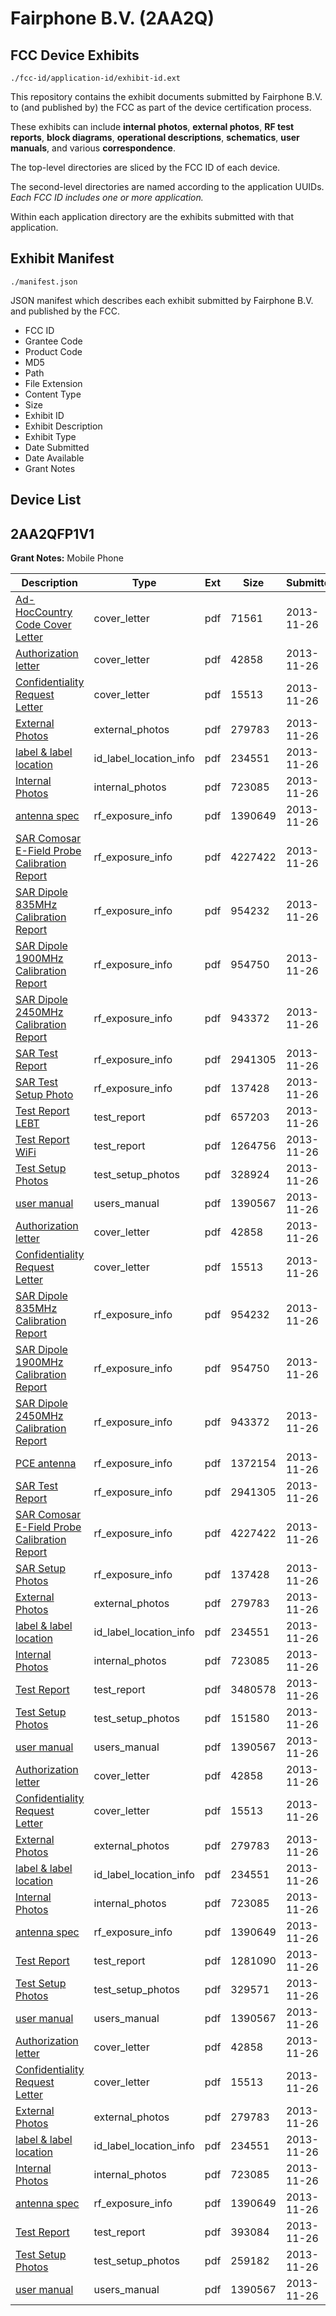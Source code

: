 # Fairphone B.V. (2AA2Q)
## FCC Device Exhibits

```
./fcc-id/application-id/exhibit-id.ext
```

This repository contains the exhibit documents submitted by Fairphone B.V. to (and published by) the FCC as part of the device certification process.

These exhibits can include **internal photos**, **external photos**, **RF test reports**, **block diagrams**, **operational descriptions**, **schematics**, **user manuals**, and various **correspondence**.

The top-level directories are sliced by the FCC ID of each device.

The second-level directories are named according to the application UUIDs. *Each FCC ID includes one or more application.*

Within each application directory are the exhibits submitted with that application. 

## Exhibit Manifest

```
./manifest.json
```

JSON manifest which describes each exhibit submitted by Fairphone B.V. and published by the FCC.

- FCC ID
- Grantee Code
- Product Code
- MD5
- Path
- File Extension
- Content Type
- Size
- Exhibit ID
- Exhibit Description
- Exhibit Type
- Date Submitted
- Date Available
- Grant Notes

## Device List
## 2AA2QFP1V1
**Grant Notes:** Mobile Phone

| Description | Type | Ext | Size | Submitted | Available |
| ----------- | ---- | --- | ---- | --------- | --------- |
| [Ad-HocCountry Code Cover Letter](2AA2QFP1V1/173b902240cce0d9f8544a7b7064ed16/2128084.pdf) | cover_letter | pdf | 71561 | 2013-11-26 | 2013-11-26 |
| [Authorization letter](2AA2QFP1V1/173b902240cce0d9f8544a7b7064ed16/2128034.pdf) | cover_letter | pdf | 42858 | 2013-11-26 | 2013-11-26 |
| [Confidentiality Request Letter](2AA2QFP1V1/173b902240cce0d9f8544a7b7064ed16/2128037.pdf) | cover_letter | pdf | 15513 | 2013-11-26 | 2013-11-26 |
| [External Photos](2AA2QFP1V1/173b902240cce0d9f8544a7b7064ed16/2128038.pdf) | external_photos | pdf | 279783 | 2013-11-26 | 2013-11-26 |
| [label & label location](2AA2QFP1V1/173b902240cce0d9f8544a7b7064ed16/2128040.pdf) | id_label_location_info | pdf | 234551 | 2013-11-26 | 2013-11-26 |
| [Internal Photos](2AA2QFP1V1/173b902240cce0d9f8544a7b7064ed16/2128039.pdf) | internal_photos | pdf | 723085 | 2013-11-26 | 2013-11-26 |
| [antenna spec](2AA2QFP1V1/173b902240cce0d9f8544a7b7064ed16/2128070.pdf) | rf_exposure_info | pdf | 1390649 | 2013-11-26 | 2013-11-26 |
| [SAR Comosar E-Field Probe Calibration Report](2AA2QFP1V1/173b902240cce0d9f8544a7b7064ed16/2029607.pdf) | rf_exposure_info | pdf | 4227422 | 2013-11-26 | 2013-11-26 |
| [SAR Dipole 835MHz Calibration Report](2AA2QFP1V1/173b902240cce0d9f8544a7b7064ed16/2029610.pdf) | rf_exposure_info | pdf | 954232 | 2013-11-26 | 2013-11-26 |
| [SAR Dipole 1900MHz Calibration Report](2AA2QFP1V1/173b902240cce0d9f8544a7b7064ed16/2029612.pdf) | rf_exposure_info | pdf | 954750 | 2013-11-26 | 2013-11-26 |
| [SAR Dipole 2450MHz Calibration Report](2AA2QFP1V1/173b902240cce0d9f8544a7b7064ed16/2037023.pdf) | rf_exposure_info | pdf | 943372 | 2013-11-26 | 2013-11-26 |
| [SAR Test Report](2AA2QFP1V1/173b902240cce0d9f8544a7b7064ed16/2128050.pdf) | rf_exposure_info | pdf | 2941305 | 2013-11-26 | 2013-11-26 |
| [SAR Test Setup Photo](2AA2QFP1V1/173b902240cce0d9f8544a7b7064ed16/2128051.pdf) | rf_exposure_info | pdf | 137428 | 2013-11-26 | 2013-11-26 |
| [Test Report LEBT](2AA2QFP1V1/173b902240cce0d9f8544a7b7064ed16/2128101.pdf) | test_report | pdf | 657203 | 2013-11-26 | 2013-11-26 |
| [Test Report WiFi](2AA2QFP1V1/173b902240cce0d9f8544a7b7064ed16/2128102.pdf) | test_report | pdf | 1264756 | 2013-11-26 | 2013-11-26 |
| [Test Setup Photos](2AA2QFP1V1/173b902240cce0d9f8544a7b7064ed16/2128105.pdf) | test_setup_photos | pdf | 328924 | 2013-11-26 | 2013-11-26 |
| [user manual](2AA2QFP1V1/173b902240cce0d9f8544a7b7064ed16/2128055.pdf) | users_manual | pdf | 1390567 | 2013-11-26 | 2013-11-26 |
| [Authorization letter](2AA2QFP1V1/a4f9afbeae5da26bcbfb66b5e9e5d28c/2128034.pdf) | cover_letter | pdf | 42858 | 2013-11-26 | 2013-11-26 |
| [Confidentiality Request Letter](2AA2QFP1V1/a4f9afbeae5da26bcbfb66b5e9e5d28c/2128037.pdf) | cover_letter | pdf | 15513 | 2013-11-26 | 2013-11-26 |
| [SAR Dipole 835MHz Calibration Report](2AA2QFP1V1/a4f9afbeae5da26bcbfb66b5e9e5d28c/2029610.pdf) | rf_exposure_info | pdf | 954232 | 2013-11-26 | 2013-11-26 |
| [SAR Dipole 1900MHz Calibration Report](2AA2QFP1V1/a4f9afbeae5da26bcbfb66b5e9e5d28c/2029612.pdf) | rf_exposure_info | pdf | 954750 | 2013-11-26 | 2013-11-26 |
| [SAR Dipole 2450MHz Calibration Report](2AA2QFP1V1/a4f9afbeae5da26bcbfb66b5e9e5d28c/2037023.pdf) | rf_exposure_info | pdf | 943372 | 2013-11-26 | 2013-11-26 |
| [PCE antenna](2AA2QFP1V1/a4f9afbeae5da26bcbfb66b5e9e5d28c/2128042.pdf) | rf_exposure_info | pdf | 1372154 | 2013-11-26 | 2013-11-26 |
| [SAR Test Report](2AA2QFP1V1/a4f9afbeae5da26bcbfb66b5e9e5d28c/2128050.pdf) | rf_exposure_info | pdf | 2941305 | 2013-11-26 | 2013-11-26 |
| [SAR Comosar E-Field Probe Calibration Report](2AA2QFP1V1/a4f9afbeae5da26bcbfb66b5e9e5d28c/2029607.pdf) | rf_exposure_info | pdf | 4227422 | 2013-11-26 | 2013-11-26 |
| [SAR Setup Photos](2AA2QFP1V1/a4f9afbeae5da26bcbfb66b5e9e5d28c/2128051.pdf) | rf_exposure_info | pdf | 137428 | 2013-11-26 | 2013-11-26 |
| [External Photos](2AA2QFP1V1/a4f9afbeae5da26bcbfb66b5e9e5d28c/2128038.pdf) | external_photos | pdf | 279783 | 2013-11-26 | 2013-11-26 |
| [label & label location](2AA2QFP1V1/a4f9afbeae5da26bcbfb66b5e9e5d28c/2128040.pdf) | id_label_location_info | pdf | 234551 | 2013-11-26 | 2013-11-26 |
| [Internal Photos](2AA2QFP1V1/a4f9afbeae5da26bcbfb66b5e9e5d28c/2128039.pdf) | internal_photos | pdf | 723085 | 2013-11-26 | 2013-11-26 |
| [Test Report](2AA2QFP1V1/a4f9afbeae5da26bcbfb66b5e9e5d28c/2128052.pdf) | test_report | pdf | 3480578 | 2013-11-26 | 2013-11-26 |
| [Test Setup Photos](2AA2QFP1V1/a4f9afbeae5da26bcbfb66b5e9e5d28c/2128053.pdf) | test_setup_photos | pdf | 151580 | 2013-11-26 | 2013-11-26 |
| [user manual](2AA2QFP1V1/a4f9afbeae5da26bcbfb66b5e9e5d28c/2128055.pdf) | users_manual | pdf | 1390567 | 2013-11-26 | 2013-11-26 |
| [Authorization letter](2AA2QFP1V1/f705a99579571107cefdc503fc3016d0/2128034.pdf) | cover_letter | pdf | 42858 | 2013-11-26 | 2013-11-26 |
| [Confidentiality Request Letter](2AA2QFP1V1/f705a99579571107cefdc503fc3016d0/2128037.pdf) | cover_letter | pdf | 15513 | 2013-11-26 | 2013-11-26 |
| [External Photos](2AA2QFP1V1/f705a99579571107cefdc503fc3016d0/2128038.pdf) | external_photos | pdf | 279783 | 2013-11-26 | 2013-11-26 |
| [label & label location](2AA2QFP1V1/f705a99579571107cefdc503fc3016d0/2128040.pdf) | id_label_location_info | pdf | 234551 | 2013-11-26 | 2013-11-26 |
| [Internal Photos](2AA2QFP1V1/f705a99579571107cefdc503fc3016d0/2128039.pdf) | internal_photos | pdf | 723085 | 2013-11-26 | 2013-11-26 |
| [antenna spec](2AA2QFP1V1/f705a99579571107cefdc503fc3016d0/2128070.pdf) | rf_exposure_info | pdf | 1390649 | 2013-11-26 | 2013-11-26 |
| [Test Report](2AA2QFP1V1/f705a99579571107cefdc503fc3016d0/2128080.pdf) | test_report | pdf | 1281090 | 2013-11-26 | 2013-11-26 |
| [Test Setup Photos](2AA2QFP1V1/f705a99579571107cefdc503fc3016d0/2128081.pdf) | test_setup_photos | pdf | 329571 | 2013-11-26 | 2013-11-26 |
| [user manual](2AA2QFP1V1/f705a99579571107cefdc503fc3016d0/2128055.pdf) | users_manual | pdf | 1390567 | 2013-11-26 | 2013-11-26 |
| [Authorization letter](2AA2QFP1V1/27a8911d71539bd114713ebbe51ab707/2128034.pdf) | cover_letter | pdf | 42858 | 2013-11-26 | 2013-11-26 |
| [Confidentiality Request Letter](2AA2QFP1V1/27a8911d71539bd114713ebbe51ab707/2128037.pdf) | cover_letter | pdf | 15513 | 2013-11-26 | 2013-11-26 |
| [External Photos](2AA2QFP1V1/27a8911d71539bd114713ebbe51ab707/2128038.pdf) | external_photos | pdf | 279783 | 2013-11-26 | 2013-11-26 |
| [label & label location](2AA2QFP1V1/27a8911d71539bd114713ebbe51ab707/2128040.pdf) | id_label_location_info | pdf | 234551 | 2013-11-26 | 2013-11-26 |
| [Internal Photos](2AA2QFP1V1/27a8911d71539bd114713ebbe51ab707/2128039.pdf) | internal_photos | pdf | 723085 | 2013-11-26 | 2013-11-26 |
| [antenna spec](2AA2QFP1V1/27a8911d71539bd114713ebbe51ab707/2128070.pdf) | rf_exposure_info | pdf | 1390649 | 2013-11-26 | 2013-11-26 |
| [Test Report](2AA2QFP1V1/27a8911d71539bd114713ebbe51ab707/2128118.pdf) | test_report | pdf | 393084 | 2013-11-26 | 2013-11-26 |
| [Test Setup Photos](2AA2QFP1V1/27a8911d71539bd114713ebbe51ab707/2128119.pdf) | test_setup_photos | pdf | 259182 | 2013-11-26 | 2013-11-26 |
| [user manual](2AA2QFP1V1/27a8911d71539bd114713ebbe51ab707/2128055.pdf) | users_manual | pdf | 1390567 | 2013-11-26 | 2013-11-26 |

